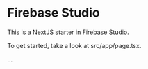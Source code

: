 # Firebase Studio

This is a NextJS starter in Firebase Studio.

To get started, take a look at src/app/page.tsx.





...



